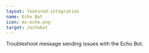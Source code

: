 ```yaml
---
layout: featured-integration
name: Echo Bot
icon: mx-echo.png
target: /echobot
---
```


Troubleshoot message sending issues with the Echo Bot.
